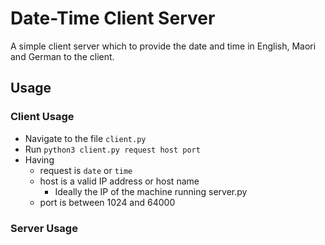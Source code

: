# Date-Time Client Server

A simple client server which to provide the date and time in English, Maori and German to the client.

## Usage

### Client Usage
  - Navigate to the file `client.py`
  - Run `python3 client.py request host port`
  - Having
      * request is `date` or `time`
      * host is a valid IP address or host name
          - Ideally the IP of the machine running server.py
      * port is between 1024 and 64000

### Server Usage
